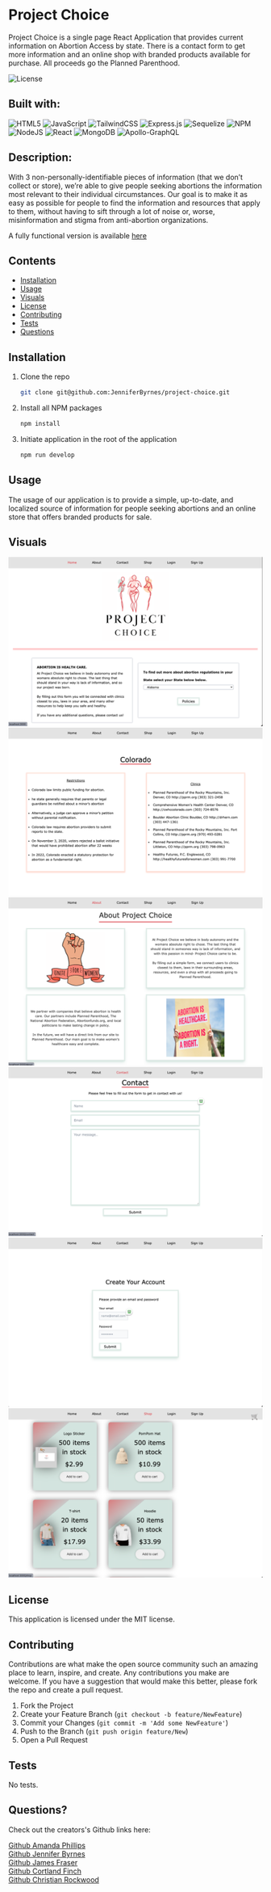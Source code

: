 # Project Choice

Project Choice is a single page React Application that provides current information on Abortion Access by state.  There is a contact form to get more information and an online shop with branded products available for purchase.  All proceeds go the Planned Parenthood.

![License](https://img.shields.io/badge/License-MIT-lightblue.svg)

## Built with:

![HTML5](https://img.shields.io/badge/html5-%23E34F26.svg?style=for-the-badge&logo=html5&logoColor=white)
![JavaScript](https://img.shields.io/badge/javascript-%23323330.svg?style=for-the-badge&logo=javascript&logoColor=%23F7DF1E)
![TailwindCSS](https://img.shields.io/badge/tailwindcss-%2338B2AC.svg?style=for-the-badge&logo=tailwind-css&logoColor=white)
![Express.js](https://img.shields.io/badge/express.js-%23404d59.svg?style=for-the-badge&logo=express&logoColor=%2361DAFB)
![Sequelize](https://img.shields.io/badge/Sequelize-52B0E7?style=for-the-badge&logo=Sequelize&logoColor=white)
![NPM](https://img.shields.io/badge/NPM-%23000000.svg?style=for-the-badge&logo=npm&logoColor=white)
![NodeJS](https://img.shields.io/badge/node.js-6DA55F?style=for-the-badge&logo=node.js&logoColor=white)
![React](https://img.shields.io/badge/react-%2320232a.svg?style=for-the-badge&logo=react&logoColor=%2361DAFB)
![MongoDB](https://img.shields.io/badge/MongoDB-%234ea94b.svg?style=for-the-badge&logo=mongodb&logoColor=white)
![Apollo-GraphQL](https://img.shields.io/badge/-ApolloGraphQL-311C87?style=for-the-badge&logo=apollo-graphql)

## Description:

With 3 non-personally-identifiable pieces of information (that we don’t collect or store), we’re able to give people seeking abortions the information most relevant to their individual circumstances. Our goal is to make it as easy as possible for people to find the information and resources that apply to them, without having to sift through a lot of noise or, worse, misinformation and stigma from anti-abortion organizations.

A fully functional version is available [here](https://project-choice.herokuapp.com/)

## Contents

- [Installation](#installation)
- [Usage](#usage)
- [Visuals](#visuals)
- [License](#license)
- [Contributing](#contributing)
- [Tests](#tests)
- [Questions](#questions)

## Installation

1. Clone the repo
   ```sh
   git clone git@github.com:JenniferByrnes/project-choice.git
   ```
2. Install all NPM packages
   ```sh
   npm install
   ```
3. Initiate application in the root of the application
   ```sh
   npm run develop
   ```

## Usage

The usage of our application is to provide a simple, up-to-date, and localized source of information for people seeking abortions and an online store that offers branded products for sale.

## Visuals

<img src="./client/src/assets/screenshots/PC-Cover.png">
<img src="./client/src/assets/screenshots/PC-policy.png">
<img src="./client/src/assets/screenshots/PC-about.png">
<img src="./client/src/assets/screenshots/PC-contact.png">
<img src="./client/src/assets/screenshots/PC-signin.png">
<img src="./client/src/assets/screenshots/PC-shop.png">

## License

This application is licensed under the MIT license.

## Contributing

Contributions are what make the open source community such an amazing place to learn, inspire, and create. Any contributions you make are welcome. If you have a suggestion that would make this better, please fork the repo and create a pull request.

1. Fork the Project
2. Create your Feature Branch (`git checkout -b feature/NewFeature`)
3. Commit your Changes (`git commit -m 'Add some NewFeature'`)
4. Push to the Branch (`git push origin feature/New`)
5. Open a Pull Request

## Tests

No tests.

## Questions?

Check out the creators's Github links here:

[Github Amanda Phillips](https://github.com/babaphillips)\
[Github Jennifer Byrnes](https://github.com/JenniferByrnes)\
[Github James Fraser](https://github.com/James-Fraser1)\
[Github Cortland Finch](https://github.com/cortlandfinch)\
[Github Christian Rockwood](https://github.com/rockwoodc)
